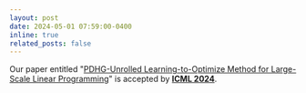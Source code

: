 ```yaml
---
layout: post
date: 2024-05-01 07:59:00-0400
inline: true
related_posts: false
---
```


Our paper entitled "[PDHG-Unrolled Learning-to-Optimize Method for Large-Scale Linear Programming](https://proceedings.mlr.press/v235/li24ce.html)" is accepted by **[ICML 2024](https://icml.cc/)**.
